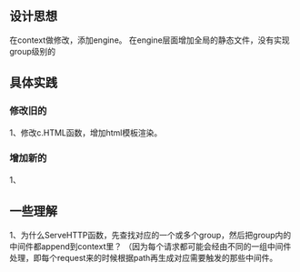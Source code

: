 ## 设计思想

在context做修改，添加engine。
在engine层面增加全局的静态文件，没有实现group级别的

## 具体实践

### 修改旧的

1、修改c.HTML函数，增加html模板渲染。

### 增加新的

1、

## 一些理解

1、为什么ServeHTTP函数，先查找对应的一个或多个group，然后把group内的中间件都append到context里？
（因为每个请求都可能会经由不同的一组中间件处理，即每个request来的时候根据path再生成对应需要触发的那些中间件。



